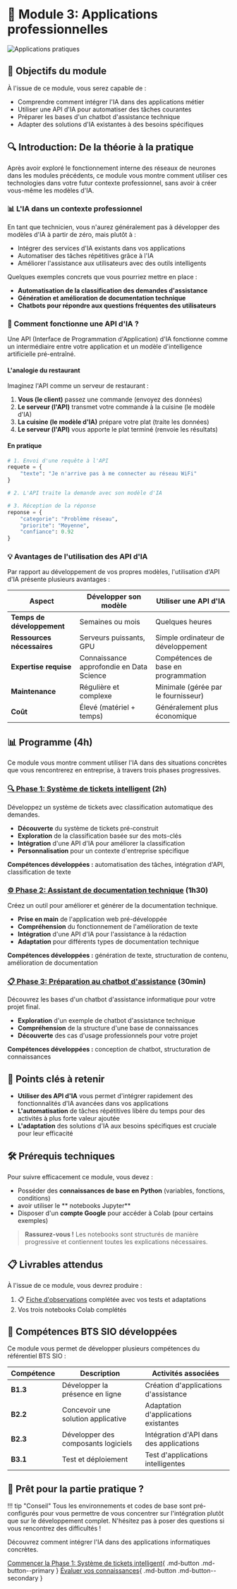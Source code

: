 # 🧠 Module 3: Applications professionnelles

![Applications pratiques](https://images.unsplash.com/photo-1639322537504-6427a16b0a28?auto=format&fit=crop&q=80&w=1000&h=300)

## 🎯 Objectifs du module

À l'issue de ce module, vous serez capable de :

- Comprendre comment intégrer l'IA dans des applications métier
- Utiliser une API d'IA pour automatiser des tâches courantes
- Préparer les bases d'un chatbot d'assistance technique
- Adapter des solutions d'IA existantes à des besoins spécifiques

## 🔍 Introduction: De la théorie à la pratique

Après avoir exploré le fonctionnement interne des réseaux de neurones dans les modules précédents, ce module vous montre comment utiliser ces technologies dans votre futur contexte professionnel, sans avoir à créer vous-même les modèles d'IA.

### 📊 L'IA dans un contexte professionnel 

En tant que technicien,  vous n'aurez généralement pas à développer des modèles d'IA à partir de zéro, mais plutôt à :
- Intégrer des services d'IA existants dans vos applications
- Automatiser des tâches répétitives grâce à l'IA
- Améliorer l'assistance aux utilisateurs avec des outils intelligents

Quelques exemples concrets que vous pourriez mettre en place :
- **Automatisation de la classification des demandes d'assistance**
- **Génération et amélioration de documentation technique**
- **Chatbots pour répondre aux questions fréquentes des utilisateurs**

### 🤔 Comment fonctionne une API d'IA ?

Une API (Interface de Programmation d'Application) d'IA fonctionne comme un intermédiaire entre votre application et un modèle d'intelligence artificielle pré-entraîné.

#### L'analogie du restaurant

Imaginez l'API comme un serveur de restaurant :
1. **Vous (le client)** passez une commande (envoyez des données)
2. **Le serveur (l'API)** transmet votre commande à la cuisine (le modèle d'IA)
3. **La cuisine (le modèle d'IA)** prépare votre plat (traite les données)
4. **Le serveur (l'API)** vous apporte le plat terminé (renvoie les résultats)

#### En pratique

```python
# 1. Envoi d'une requête à l'API
requete = {
    "texte": "Je n'arrive pas à me connecter au réseau WiFi"
}

# 2. L'API traite la demande avec son modèle d'IA

# 3. Réception de la réponse
reponse = {
    "categorie": "Problème réseau",
    "priorite": "Moyenne",
    "confiance": 0.92
}
```

### 💡 Avantages de l'utilisation des API d'IA

Par rapport au développement de vos propres modèles, l'utilisation d'API d'IA présente plusieurs avantages :

| Aspect | Développer son modèle | Utiliser une API d'IA |
|--------|------------------------|------------------------|
| **Temps de développement** | Semaines ou mois | Quelques heures |
| **Ressources nécessaires** | Serveurs puissants, GPU | Simple ordinateur de développement |
| **Expertise requise** | Connaissance approfondie en Data Science | Compétences de base en programmation |
| **Maintenance** | Régulière et complexe | Minimale (gérée par le fournisseur) |
| **Coût** | Élevé (matériel + temps) | Généralement plus économique |

## 📊 Programme (4h)

Ce module vous montre comment utiliser l'IA dans des situations concrètes que vous rencontrerez en entreprise, à travers trois phases progressives.

### [🔍 Phase 1: Système de tickets intelligent](systeme-tickets.md) (2h)

Développez un système de tickets avec classification automatique des demandes.

- **Découverte** du système de tickets pré-construit
- **Exploration** de la classification basée sur des mots-clés
- **Intégration** d'une API d'IA pour améliorer la classification
- **Personnalisation** pour un contexte d'entreprise spécifique

**Compétences développées :** automatisation des tâches, intégration d'API, classification de texte

### [⚙️ Phase 2: Assistant de documentation technique](assistant-documentation.md) (1h30)

Créez un outil pour améliorer et générer de la documentation technique.

- **Prise en main** de l'application web pré-développée
- **Compréhension** du fonctionnement de l'amélioration de texte
- **Intégration** d'une API d'IA pour l'assistance à la rédaction
- **Adaptation** pour différents types de documentation technique

**Compétences développées :** génération de texte, structuration de contenu, amélioration de documentation

### [📋 Phase 3: Préparation au chatbot d'assistance](preparation-chatbot.md) (30min)

Découvrez les bases d'un chatbot d'assistance informatique pour votre projet final.

- **Exploration** d'un exemple de chatbot d'assistance technique
- **Compréhension** de la structure d'une base de connaissances
- **Découverte** des cas d'usage professionnels pour votre projet

**Compétences développées :** conception de chatbot, structuration de connaissances

## 🧩 Points clés à retenir

- **Utiliser des API d'IA** vous permet d'intégrer rapidement des fonctionnalités d'IA avancées dans vos applications
- **L'automatisation** de tâches répétitives libère du temps pour des activités à plus forte valeur ajoutée
- **L'adaptation** des solutions d'IA aux besoins spécifiques est cruciale pour leur efficacité

## 🛠️ Prérequis techniques

Pour suivre efficacement ce module, vous devez :

- Posséder des **connaissances de base en Python** (variables, fonctions, conditions)
- avoir utiliser le ** notebooks Jupyter**
- Disposer d'un **compte Google** pour accéder à Colab (pour certains exemples)

> **Rassurez-vous !** Les notebooks sont structurés de manière progressive et contiennent toutes les explications nécessaires.

## 📋 Livrables attendus

À l'issue de ce module, vous devrez produire :

1. 📋 [Fiche d'observations](ressources/fiche-observations.md) complétée avec vos tests et adaptations
2. Vos trois notebooks Colab complétés


## 💼 Compétences BTS SIO développées

Ce module vous permet de développer plusieurs compétences du référentiel BTS SIO :

| Compétence | Description | Activités associées |
|------------|-------------|---------------------|
| **B1.3** | Développer la présence en ligne | Création d'applications d'assistance |
| **B2.2** | Concevoir une solution applicative | Adaptation d'applications existantes |
| **B2.3** | Développer des composants logiciels | Intégration d'API dans des applications |
| **B3.1** | Test et déploiement | Test d'applications intelligentes |

## 🚀 Prêt pour la partie pratique ?

!!! tip "Conseil"
    Tous les environnements et codes de base sont pré-configurés pour vous permettre de vous concentrer sur l'intégration plutôt que sur le développement complet. N'hésitez pas à poser des questions si vous rencontrez des difficultés !

Découvrez comment intégrer l'IA dans des applications informatiques concrètes.

[Commencer la Phase 1: Système de tickets intelligent](systeme-tickets.md){ .md-button .md-button--primary }
[Évaluer vos connaissances](qcm-evaluation-module3.md){ .md-button .md-button--secondary }
```
